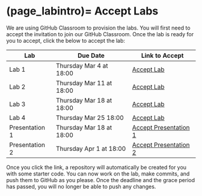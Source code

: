(page_labintro)=
Accept Labs
=======================

We are using GitHub Classroom to provision the labs. 
You will first need to accept the invitation to join our GitHub Classroom.
Once the lab is ready for you to accept, click the below to accept the lab:

| Lab            | Due Date                | Link to Accept            |
|----------------|-------------------------|---------------------------|
| Lab 1          | Thursday Mar 4 at 18:00  | [Accept Lab](https://classroom.github.com/g/dRaZSIhl)            |
| Lab 2          | Thursday Mar 11 at 18:00  | [Accept Lab]()            |
| Lab 3          | Thursday Mar 18 at 18:00 | [Accept Lab]()            |
| Lab 4          | Thursday Mar 25 18:00    | [Accept Lab]()            |
| Presentation 1 | Thursday Mar 18 at 18:00 | [Accept Presentation 1]() |
| Presentation 2 | Thursday Apr 1 at 18:00 | [Accept Presentation 2]() |


Once you click the link, a repository will automatically be created for you with some starter code.
You can now work on the lab, make commits, and push them to GitHub as you please. 
Once the deadline and the grace period has passed, you will no longer be able to push any changes.